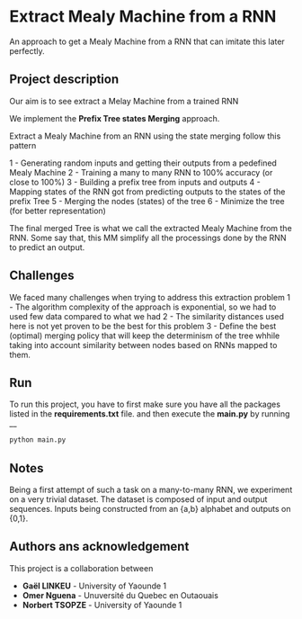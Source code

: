 # Extract Mealy Machine from a RNN

An approach to get a Mealy Machine from a RNN that can imitate this later perfectly.

## Project description

Our aim is to see extract a Melay Machine from a trained RNN

We implement the **Prefix Tree states Merging** approach.

Extract a Mealy Machine from an RNN using the state merging follow this pattern 

1 - Generating random inputs and getting their outputs from a pedefined Mealy Machine
2 - Training a many to many RNN to 100% accuracy (or close to 100%)
3 - Building a prefix tree from inputs and outputs 
4 - Mapping states of the RNN got from predicting outputs to the states of the prefix Tree
5 - Merging the nodes (states) of the tree
6 - Minimize the tree (for better representation)

The final merged Tree is what we call the extracted Mealy Machine from the RNN. Some say that, this MM simplify all the processings done by the RNN to predict an output.


## Challenges

We faced many challenges when trying to address this extraction problem
1 - The algorithm complexity of the approach is exponential, so we had to used few data compared to what we had
2 - The similarity distances used here is not yet proven to be the best for this problem
3 - Define the best (optimal) merging policy that will keep the determinism of the tree whhile taking into account similarity between nodes based on RNNs mapped to them.

## Run

To run this project, you have to first make sure you have all the packages listed in the __requirements.txt__ file. and then execute the __main.py__ by running __
```bash
python main.py
```

## Notes

Being a first attempt of such a task on a many-to-many RNN, we experiment on a very trivial dataset.
The dataset is composed of input and output sequences. Inputs being constructed from an {a,b} alphabet and outputs on {0,1}.

## Authors ans acknowledgement

This project is a collaboration between
- **Gaël LINKEU** - University of Yaounde 1 
- **Omer Nguena** - Unuversité du Quebec en Outaouais 
- **Norbert TSOPZE** - University of Yaounde 1